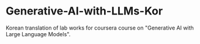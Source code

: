 # Generative-AI-with-LLMs-Kor
Korean translation of lab works for coursera course on "Generative AI with Large Language Models".
